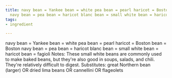 ```yaml
---
title: navy bean = Yankee bean = white pea bean = pearl haricot = Boston bean = Boston
  navy bean = pea bean = haricot blanc bean = small white bean = haricot bean = fagioli
tags:
- ingredient

---
```

navy bean = Yankee bean = white pea bean = pearl haricot = Boston bean = Boston navy bean = pea bean = haricot blanc bean = small white bean = haricot bean = fagioli Notes: These small white beans are commonly used to make baked beans, but they're also good in soups, salads, and chili. They're relatively difficult to digest. Substitutes: great Northern bean (larger) OR dried lima beans OR cannellini OR flageolets
